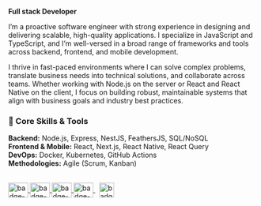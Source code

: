 **Full stack Developer**

I’m a proactive software engineer with strong experience in designing and delivering scalable, high-quality applications. I specialize in JavaScript and TypeScript, and I’m well-versed in a broad range of frameworks and tools across backend, frontend, and mobile development.

I thrive in fast-paced environments where I can solve complex problems, translate business needs into technical solutions, and collaborate across teams. Whether working with Node.js on the server or React and React Native on the client, I focus on building robust, maintainable systems that align with business goals and industry best practices.

### 🔧 Core Skills & Tools
**Backend:** Node.js, Express, NestJS, FeathersJS, SQL/NoSQL \
**Frontend & Mobile:** React, Next.js, React Native, React Query \
**DevOps:** Docker, Kubernetes, GitHub Actions \
**Methodologies:** Agile (Scrum, Kanban)

<div style="display: inline-block">
  <br />
    <a href="https://github.com/gabrielborgesdm/gabrielborgesdm">
      <img align="center" alt="badge-javascript" height="30" width="40" src='https://cdn.jsdelivr.net/gh/devicons/devicon/icons/javascript/javascript-plain.svg'>
    </a>
    <a href="https://github.com/gabrielborgesdm/gabrielborgesdm">
      <img align="center" alt="badge-typescript" height="30" width="40" src='https://cdn.jsdelivr.net/gh/devicons/devicon/icons/typescript/typescript-plain.svg'>
    </a>
    <a href="https://github.com/gabrielborgesdm/gabrielborgesdm">
      <img align="center" alt="badge-node" height="30" width="40" src='https://cdn.jsdelivr.net/gh/devicons/devicon/icons/nodejs/nodejs-plain.svg'>
    </a>
    <a href="https://github.com/gabrielborgesdm/gabrielborgesdm">
      <img align="center" alt="badge-react" height="30" width="40" src='https://cdn.jsdelivr.net/gh/devicons/devicon/icons/react/react-original.svg'>
    </a>
    &nbsp;
    <a href="https://www.linkedin.com/in/borgesmoraes/" target="_blank">
      <img align="center" alt="badge-linkedin" height="30" src='https://img.shields.io/badge/LinkedIn-0077B5?style=for-the-badge&logo=linkedin&logoColor=white'>
    </a>
    
</div>

